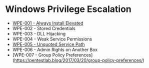 # Windows Privilege Escalation

* [WPE-001 - Always Install Elevated](https://pentestlab.blog/2017/02/28/always-install-elevated/)
* WPE-002 - Stored Credentials
* WPE-003 - DLL Hijacking
* WPE-004 - Weak Service Permissions
* [WPE-005 - Unquoted Service Path](https://pentestlab.blog/2017/03/09/unquoted-service-path/)
* WPE-006 - Admin Rights on Another Box
* [WPE-007 - Group Policy Preferences] (https://pentestlab.blog/2017/03/20/group-policy-preferences/)
